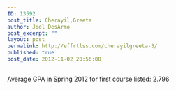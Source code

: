 ```yaml
---
ID: 13592
post_title: Cherayil,Greeta
author: Joel DesArmo
post_excerpt: ""
layout: post
permalink: http://effrtlss.com/cherayilgreeta-3/
published: true
post_date: 2012-11-02 20:56:08
---
```

<p>Average GPA in Spring 2012 for first course listed: 2.796</p>